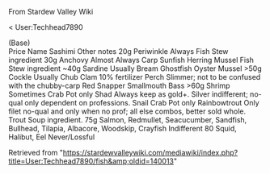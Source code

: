 From Stardew Valley Wiki

&lt; User:Techhead7890

(Base)  
Price Name Sashimi Other notes 20g Periwinkle Always Fish Stew ingredient 30g Anchovy Almost Always Carp Sunfish Herring Mussel Fish Stew ingredient ~40g Sardine Usually Bream Ghostfish Oyster Mussel &gt;50g Cockle Usually Chub Clam 10% fertilizer Perch Slimmer; not to be confused with the chubby-carp Red Snapper Smallmouth Bass &gt;60g Shrimp Sometimes Crab Pot only Shad Always keep as gold+. Silver indifferent; no-qual only dependent on professions. Snail Crab Pot only Rainbowtrout Only filet no-qual and only when no prof; all else combos, better sold whole. Trout Soup ingredient. 75g Salmon, Redmullet, Seacucumber, Sandfish, Bullhead, Tilapia, Albacore, Woodskip, Crayfish Indifferent 80 Squid, Halibut, Eel Never/Lossful

Retrieved from "https://stardewvalleywiki.com/mediawiki/index.php?title=User:Techhead7890/fish&amp;oldid=140013"